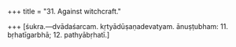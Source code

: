 +++
title = "31. Against witchcraft."

+++
[śukra.—dvādaśarcam. kṛtyādūṣaṇadevatyam. ānuṣṭubham: 11. bṛhatīgarbhā; 12. pathyābṛhatī.]
